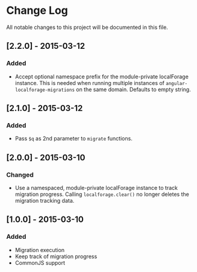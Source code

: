 # Change Log

All notable changes to this project will be documented in this file.

## [2.2.0] - 2015-03-12
### Added

- Accept optional namespace prefix for the module-private localForage instance. This is needed when running multiple instances of `angular-localforage-migrations` on the same domain. Defaults to empty string.

## [2.1.0] - 2015-03-12
### Added

- Pass `$q` as 2nd parameter to `migrate` functions.

## [2.0.0] - 2015-03-10
### Changed

- Use a namespaced, module-private localForage instance to track migration progress. Calling `localforage.clear()` no longer deletes the migration tracking data.

## [1.0.0] - 2015-03-10
### Added

- Migration execution
- Keep track of migration progress
- CommonJS support